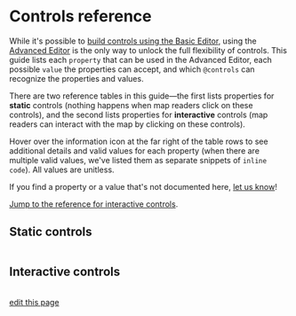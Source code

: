 # Controls reference

While it's possible to [build controls using the Basic Editor](/guides/controls.md#add-controls-through-the-basic-editor), using the [Advanced Editor](/overview/view-editors.md#advanced-editor) is the only way to unlock the full flexibility of controls. This guide lists each `property` that can be used in the Advanced Editor, each possible `value` the properties can accept, and which `@controls` can recognize the properties and values.

There are two reference tables in this guide—the first lists properties for **static** controls (nothing happens when map readers click on these controls), and the second lists properties for **interactive** controls (map readers can interact with the map by clicking on these controls).

Hover over the information icon <i class="fa fa-info-circle" data-placement="left" data-html="true" title="I ❤︎ information!"></i> at the far right of the table rows to see additional details and valid values for each property (when there are multiple valid values, we've listed them as separate snippets of `inline code`). All values are unitless.

If you find a property or a value that's not documented here, [let us know](mailto:support@kumu.io)!

[Jump to the reference for interactive controls](#interactive-controls).


## Static controls

<table id="static-controls-reference-table" class="table borderless controls-reference"></table>


## Interactive controls

<table id="interactive-controls-reference-table" class="table borderless controls-reference"></table>

<script type="text/javascript">
(() => {
  const staticControlsReference = [
    {
      "Property": "background-color",
      "Color-legend": true,
      "Image": true,
      "Label": true,
      "Text": true,
      "Title": true,
      "SNA-dashboard": true,
      info: {
        description: "Defines background color of control",
        validValues: ["color"]
      }
    },
    {
      "Property": "color",
      "Color-legend": true,
      "Image": false,
      "Label": true,
      "Text": true,
      "Title": true,
      "SNA-dashboard": true,
      info: {
        description: "Defines color of control's text",
        validValues: ["color"]
      }
    },
    {
      "Property": "font-family",
      "Color-legend": true,
      "Image": false,
      "Label": true,
      "Text": true,
      "Title": false,
      "SNA-dashboard": true,
      info: {
        description: "Defines font family of control's text",
        validValues: ["family-name", "generic-family"]
      }
    },
    {
      "Property": "font-size",
      "Color-legend": false,
      "Image": false,
      "Label": true,
      "Text": true,
      "Title": false,
      "SNA-dashboard": true,
      info: {
        description: "Defines size of control's text",
        validValues: ["number"]
      }
    },
    {
      "Property": "font-style",
      "Color-legend": true,
      "Image": false,
      "Label": true,
      "Text": true,
      "Title": true,
      "SNA-dashboard": true,
      info: {
        description: "Defines style of control's text",
        validValues: ["normal", "italic"]
      }
    },
    {
      "Property": "font-weight",
      "Color-legend": true,
      "Image": false,
      "Label": true,
      "Text": true,
      "Title": false,
      "SNA-dashboard": true,
      info: {
        description: "Defines weight of control's text",
        validValues: ["number"]
      }
    },
    {
      "Property": "height",
      "Color-legend": true,
      "Image": true,
      "Label": true,
      "Text": true,
      "Title": true,
      "SNA-dashboard": true,
      info: {
        description: "Defines height of control",
        validValues: ["number"]
      }
    },
    {
      "Property": "margin",
      "Color-legend": true,
      "Image": true,
      "Label": true,
      "Text": true,
      "Title": true,
      "SNA-dashboard": true,
      info: {
        description: "Defines space between the control and other controls on the map",
        validValues: ["number"]
      }
    },
    {
      "Property": "metrics",
      "Color-legend": false,
      "Image": false,
      "Label": false,
      "Text": false,
      "Title": false,
      "SNA-dashboard": true,
      info: {
        description: "Defines which metrics will be included in the dashboard",
        validValues: ["element-count", "connection-count", "density", "reciprocity", "diameter", "average-degree", "average-path-length"]
      }
    },
    {
      "Property": "opacity",
      "Color-legend": true,
      "Image": true,
      "Label": true,
      "Text": true,
      "Title": true,
      "SNA-dashboard": true,
      info: {
        description: "Defines opacity of the control",
        validValues: ["0..1"]
      }
    },
    {
      "Property": "padding",
      "Color-legend": true,
      "Image": true,
      "Label": true,
      "Text": true,
      "Title": true,
      "SNA-dashboard": true,
      info: {
        description: "Defines space between the control's border and its contents",
        validValues: ["number"]
      }
    },
    {
      "Property": "src",
      "Color-legend": false,
      "Image": true,
      "Label": false,
      "Text": false,
      "Title": false,
      "SNA-dashboard": false,
      info: {
        description: "Defines the source of the image",
        validValues: ["url"]
      }
    },
    {
      "Property": "text-align",
      "Color-legend": false,
      "Image": false,
      "Label": true,
      "Text": true,
      "Title": true,
      "SNA-dashboard": true,
      info: {
        description: "Defines alignment of text within the control",
        validValues: ["center", "left", "right"]
      }
    },
    {
      "Property": "value",
      "Color-legend": false,
      "Image": false,
      "Label": true,
      "Text": true,
      "Title": true,
      "SNA-dashboard": false,
      info: {
        description: "Any plain text string. Markdown and some HTML allowed.",
        validValues: ["string"]
      }
    },
    {
      "Property": "width",
      "Color-legend": true,
      "Image": true,
      "Label": true,
      "Text": true,
      "Title": true,
      "SNA-dashboard": true,
      info: {
        description: "Defines width of control",
        validValues: ["number"]
      }
    }
  ]

  KumuDocsExtracted.appendTable(
    { id: 'static-controls-reference-table', reference: staticControlsReference },
    {
      transforms: {
        DEFAULT: (value, { checkmark }) => {
          switch (value) {
            case true:
              return checkmark
            case false:
              return ''
            default:
              return value
          }
        }
      },
      effects: {
        th: {
          DEFAULT: th => th.classList.add('text-center'),
          Property: th => th.classList.add('text-left'),
        }
      }
    }
  )

  KumuDocsExtracted.appendSearchBox({ id: 'static-controls-reference-table', hasInfo: true })
})()
</script>

<script type="text/javascript">
(() => {
  const interactiveControlsReference = [
    {
      "Property": "as",
      "Filter": true,
      "Showcase": true,
      "Cluster": true,
      "Tagged-timeline": true,
      "View toggle": true,
      info: {
        description: "Defines how the control is presented",
        validValues: ["labels", "buttons", "dots", "dropdown"]
      }
    },
    {
      "Property": "background-color",
      "Filter": true,
      "Showcase": true,
      "Cluster": true,
      "Tagged-timeline": true,
      "View toggle": false,
      info: {
        description: "Defines background color of control",
        validValues: ["color"]
      }
    },
    {
      "Property": "by",
      "Filter": true,
      "Showcase": true,
      "Cluster": true,
      "Tagged-timeline": false,
      "View toggle": false,
      info: {
        description: "Defines the field to filter, showcase, or cluster by",
        validValues: ["''Field Name'"]
      }
    },
    {
      "Property": "color",
      "Filter": true,
      "Showcase": true,
      "Cluster": true,
      "Tagged-timeline": true,
      "View toggle": true,
      info: {
        description: "Defines color of control's text (labels, placeholders, and summaries only)",
        validValues: ["color"]
      }
    },
    {
      "Property": "default",
      "Filter": true,
      "Showcase": true,
      "Cluster": false,
      "Tagged-timeline": true,
      "View toggle": true,
      info: {
        description: "Defines which options should be selected by default",
        validValues: ["none", "show-all", "select all", "''field value 1', 'field value 2',..."]
      }
    },
    {
      "Property": "except",
      "Filter": true,
      "Showcase": true,
      "Cluster": false,
      "Tagged-timeline": false,
      "View toggle": false,
      info: {
        description: "Allows you to remove field values from the available choices",
        validValues: ["''field value 1', 'field value 2',..."]
      }
    },
    {
      "Property": "font-family",
      "Filter": true,
      "Showcase": true,
      "Cluster": true,
      "Tagged-timeline": true,
      "View toggle": true,
      info: {
        description: "Defines font family of control's text (labels, placeholders, and summaries only)",
        validValues: ["family-name", "generic-family"]
      }
    },
    {
      "Property": "font-size",
      "Filter": true,
      "Showcase": true,
      "Cluster": true,
      "Tagged-timeline": true,
      "View toggle": true,
      info: {
        description: "Defines size of control's text (labels, placeholders, and summaries only)",
        validValues: ["number"]
      }
    },
    {
      "Property": "font-style",
      "Filter": true,
      "Showcase": true,
      "Cluster": true,
      "Tagged-timeline": true,
      "View toggle": true,
      info: {
        description: "Defines style of control's text (labels, placeholders, and summaries only)",
        validValues: ["normal", "italic"]
      }
    },
    {
      "Property": "font-weight",
      "Filter": true,
      "Showcase": true,
      "Cluster": true,
      "Tagged-timeline": true,
      "View toggle": true,
      info: {
        description: "Defines weight of control's text (labels, placeholders, and summaries only)",
        validValues: ["number"]
      }
    },
    {
      "Property": "height",
      "Filter": true,
      "Showcase": true,
      "Cluster": true,
      "Tagged-timeline": true,
      "View toggle": true,
      info: {
        description: "Defines height of control",
        validValues: ["number"]
      }
    },
    {
      "Property": "label",
      "Filter": true,
      "Showcase": true,
      "Cluster": true,
      "Tagged-timeline": true,
      "View toggle": true,
      info: {
        description: "Adds a label above the control",
        validValues: ["'My Label'"]
      }
    },
    {
      "Property": "margin",
      "Filter": true,
      "Showcase": true,
      "Cluster": true,
      "Tagged-timeline": true,
      "View toggle": true,
      info: {
        description: "Defines space between the control and other controls on the map",
        validValues: ["number"]
      }
    },
    {
      "Property": "mode",
      "Filter": false,
      "Showcase": true,
      "Cluster": false,
      "Tagged-timeline": false,
      "View toggle": false,
      info: {
        description: "Controls how the selection is showcased. <code>normal</code> is the default and showcases the selection plus any connections between the showcased elements. <code>loose</code> showcases the selection plus neighboring elements. <code>strict</code> only showcases the selection itself.",
        validValues: ["normal", "loose", "strict"]
      }
    },
    {
      "Property": "multiple",
      "Filter": true,
      "Showcase": true,
      "Cluster": true,
      "Tagged-timeline": true,
      "View toggle": true,
      info: {
        description: "Controls whether more than one option can be selected at a time",
        validValues: ["true", "false", "match-all"]
      }
    },
    {
      "Property": "only",
      "Filter": true,
      "Showcase": true,
      "Cluster": false,
      "Tagged-timeline": false,
      "View toggle": false,
      info: {
        description: "Allows you to explicitly define which field values should be included as available choices",
        validValues: ["''field value 1', 'field value 2',..."]
      }
    },
    {
      "Property": "opacity",
      "Filter": true,
      "Showcase": true,
      "Cluster": true,
      "Tagged-timeline": true,
      "View toggle": true,
      info: {
        description: "Defines opacity of the control",
        validValues: ["0..1"]
      }
    },
    {
      "Property": "options",
      "Filter": false,
      "Showcase": false,
      "Cluster": false,
      "Tagged-timeline": false,
      "View toggle": true,
      info: {
        description: "Allows you to explicitly define which options should be included as available choices",
        validValues: ["''partial-view-1', 'partial-view-2',..."]
      }
    },
    {
      "Property": "padding",
      "Filter": true,
      "Showcase": true,
      "Cluster": true,
      "Tagged-timeline": true,
      "View toggle": true,
      info: {
        description: "Defines space between the control's border and its contents",
        validValues: ["number"]
      }
    },
    {
      "Property": "placeholder",
      "Filter": true,
      "Showcase": true,
      "Cluster": true,
      "Tagged-timeline": true,
      "View toggle": true,
      info: {
        description: "The text to display when nothing is selected<br>(for <code>as: dropdown</code> only)",
        validValues: ["string"]
      }
    },
    {
      "Property": "range",
      "Filter": false,
      "Showcase": false,
      "Cluster": false,
      "Tagged-timeline": true,
      "View toggle": false,
      info: {
        description: "Defines the years that should be included",
        validValues: ["year..year"]
      }
    },
    {
      "Property": "summary",
      "Filter": true,
      "Showcase": true,
      "Cluster": true,
      "Tagged-timeline": true,
      "View toggle": true,
      info: {
        description: "Summarizes the options that have been selected<br>(for <code>as: dropdown</code> only)",
        validValues: ["string"]
      }
    },
    {
      "Property": "target",
      "Filter": true,
      "Showcase": true,
      "Cluster": false,
      "Tagged-timeline": true,
      "View toggle": false,
      info: {
        description: "Defines which items will be affected by the control",
        validValues: ["selector"]
      }
    },
    {
      "Property": "width",
      "Filter": true,
      "Showcase": true,
      "Cluster": true,
      "Tagged-timeline": true,
      "View toggle": true,
      info: {
        description: "Defines width of control",
        validValues: ["number"]
      }
    }
  ]


  KumuDocsExtracted.appendTable(
    { id: 'interactive-controls-reference-table', reference: interactiveControlsReference },
    {
      transforms: {
        DEFAULT: (value, { checkmark }) => {
          switch (value) {
            case true:
              return checkmark
            case false:
              return ''
            default:
              return value
          }
        }
      },
      effects: {
        th: {
          DEFAULT: th => th.classList.add('text-center'),
          Property: th => th.classList.add('text-left'),
        }
      }
    }
  )

  KumuDocsExtracted.appendSearchBox({ id: 'interactive-controls-reference-table', hasInfo: true })
})()
</script>

<span class="edit-link"><a href="https://github.com/kumu/docs/blob/master/guides/controls/controls-reference.md" target="_blank"><i class="fa fa-github"></i> edit this page</a></span>
